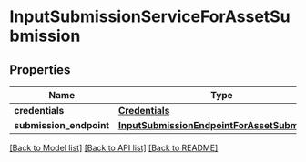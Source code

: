# InputSubmissionServiceForAssetSubmission

## Properties
Name | Type | Description | Notes
------------ | ------------- | ------------- | -------------
**credentials** | [**Credentials**](Credentials.md) |  | [optional] 
**submission_endpoint** | [**InputSubmissionEndpointForAssetSubmission**](InputSubmissionEndpointForAssetSubmission.md) |  | 

[[Back to Model list]](../README.md#documentation-for-models) [[Back to API list]](../README.md#documentation-for-api-endpoints) [[Back to README]](../README.md)


